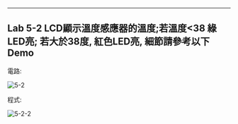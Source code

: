 ____
Lab 5-2 LCD顯示溫度感應器的溫度;若溫度<38 綠LED亮; 若大於38度, 紅色LED亮, 細節請參考以下Demo
----
電路:

![5-2](https://user-images.githubusercontent.com/89326999/145575562-d8d6a3f9-fb4e-4418-a91e-ea07b55e27d4.png)

程式:

![5-2-2](https://user-images.githubusercontent.com/89326999/145575593-4bcd26c4-ccca-4c58-b459-12d1767b5e17.png)
